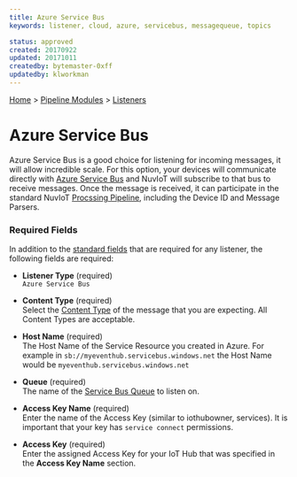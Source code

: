 ```yaml
---
title: Azure Service Bus
keywords: listener, cloud, azure, servicebus, messagequeue, topics

status: approved
created: 20170922
updated: 20171011
createdby: bytemaster-0xff
updatedby: klworkman
---
```

[Home](../../Index.md) > [Pipeline Modules](../Index.md) > [Listeners](../Listener.md)

# Azure Service Bus

Azure Service Bus is a good choice for listening for incoming messages, it will allow incredible scale.
For this option, your devices will communicate directly with  [Azure Service Bus](https://azure.microsoft.com/en-us/services/service-bus/)
and NuvIoT will subscribe to that bus to receive messages.  Once the message is received, it can participate in
the standard NuvIoT [Procssing Pipeline](../Index.md), including the Device ID and Message Parsers.

### Required Fields

In addition to the [standard fields](../../Topics/StandardFields.md) that are required for any listener, the following fields are required:

* **Listener Type** (required)  
`Azure Service Bus`

* **Content Type** (required)  
Select the [Content Type](../../Messaging/ContentTypes.md) of the message that you are expecting.  All Content Types are acceptable.


* **Host Name** (required)  
The Host Name of the Service Resource you created in Azure.  For example in
```sb://myeventhub.servicebus.windows.net``` the Host Name would be ```myeventhub.servicebus.windows.net```

* **Queue** (required)     
The name of the [Service Bus Queue](https://docs.microsoft.com/en-us/azure/service-bus-messaging/service-bus-queues-topics-subscriptions) to listen on.

* **Access Key Name** (required)   
Enter the name of the Access Key (similar to iothubowner, services).  It is important that your key has `service connect` permissions.

* **Access Key**  (required)    
Enter the assigned Access Key for your IoT Hub that was specified in the **Access Key Name** section.


